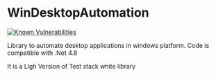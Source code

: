 # WinDesktopAutomation

[![Known Vulnerabilities](https://snyk.io/test/github/Bismi-Solutions/WinDesktopAutomation/badge.svg?targetFile=DesktopCore/BismiSolutions.DesktopCore.csproj)](https://snyk.io/test/github/Bismi-Solutions/WinDesktopAutomation?targetFile=DesktopCore/BismiSolutions.DesktopCore.csproj)

Library to automate desktop applications in windows platform. Code is compatible with .Net 4.8

It is a Ligh Version of Test stack white library



